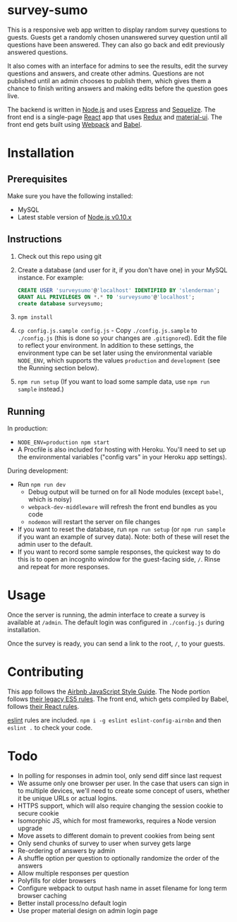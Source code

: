 # survey-sumo

This is a responsive web app written to display random survey questions to guests. Guests get a randomly chosen unanswered survey question until all questions have been answered. They can also go back and edit previously answered questions.

It also comes with an interface for admins to see the results, edit the survey questions and answers, and create other admins. Questions are not published until an admin chooses to publish them, which gives them a chance to finish writing answers and making edits before the question goes live.

The backend is written in [Node.js](https://nodejs.org/) and uses [Express](http://expressjs.com/) and [Sequelize](http://www.sequelizejs.com/). The front end is a single-page [React](https://facebook.github.io/react/) app that uses [Redux](http://redux.js.org/) and [material-ui](http://www.material-ui.com/). The front end gets built using [Webpack](http://webpack.github.io/) and [Babel](https://babeljs.io/).

# Installation

## Prerequisites
Make sure you have the following installed:

* MySQL
* Latest stable version of [Node.js v0.10.x](https://nodejs.org/en/download/releases/)

## Instructions

1. Check out this repo using git
2. Create a database (and user for it, if you don't have one) in your MySQL instance. For example:

    ```sql
    CREATE USER 'surveysumo'@'localhost' IDENTIFIED BY 'slenderman';
    GRANT ALL PRIVILEGES ON *.* TO 'surveysumo'@'localhost';
    create database surveysumo;
    ```

3. `npm install`
4. `cp config.js.sample config.js` - Copy `./config.js.sample` to `./config.js` (this is done so your changes are `.gitignore`d). Edit the file to reflect your environment. In addition to these settings, the environment type can be set later using the environmental variable `NODE_ENV`, which supports the values `production` and `development` (see the Running section below).
5. `npm run setup` (If you want to load some sample data, use `npm run sample` instead.)

## Running

In production:

* `NODE_ENV=production npm start`
* A Procfile is also included for hosting with Heroku. You'll need to set up the environmental variables ("config vars" in your Heroku app settings).

During development:

* Run `npm run dev`
  * Debug output will be turned on for all Node modules (except `babel`, which is noisy)
  * `webpack-dev-middleware` will refresh the front end bundles as you code
  * `nodemon` will restart the server on file changes
* If you want to reset the database, run `npm run setup` (or `npm run sample` if you want an example of survey data). Note: both of these will reset the admin user to the default.
* If you want to record some sample responses, the quickest way to do this is to open an incognito window for the guest-facing side, `/`. Rinse and repeat for more responses.

# Usage

Once the server is running, the admin interface to create a survey is available at `/admin`. The default login was configured in `./config.js` during installation.

Once the survey is ready, you can send a link to the root, `/`, to your guests.

# Contributing

This app follows the [Airbnb JavaScript Style Guide](https://github.com/airbnb/javascript). The Node portion follows [their legacy ES5 rules](https://github.com/airbnb/javascript/blob/master/es5). The front end, which gets compiled by Babel, follows [their React rules](https://github.com/airbnb/javascript/blob/master/react).

[eslint](http://eslint.org/) rules are included. `npm i -g eslint eslint-config-airnbn` and then `eslint .` to check your code.

# Todo

* In polling for responses in admin tool, only send diff since last request
* We assume only one browser per user. In the case that users can sign in to multiple devices, we'll need to create some concept of users, whether it be unique URLs or actual logins.
* HTTPS support, which will also require changing the session cookie to secure cookie
* Isomorphic JS, which for most frameworks, requires a Node version upgrade
* Move assets to different domain to prevent cookies from being sent
* Only send chunks of survey to user when survey gets large
* Re-ordering of answers by admin
* A shuffle option per question to optionally randomize the order of the answers
* Allow multiple responses per question
* Polyfills for older browsers
* Configure webpack to output hash name in asset filename for long term browser caching
* Better install process/no default login
* Use proper material design on admin login page

